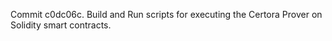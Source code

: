 Commit c0dc06c.                    Build and Run scripts for executing the Certora Prover on Solidity smart contracts.
